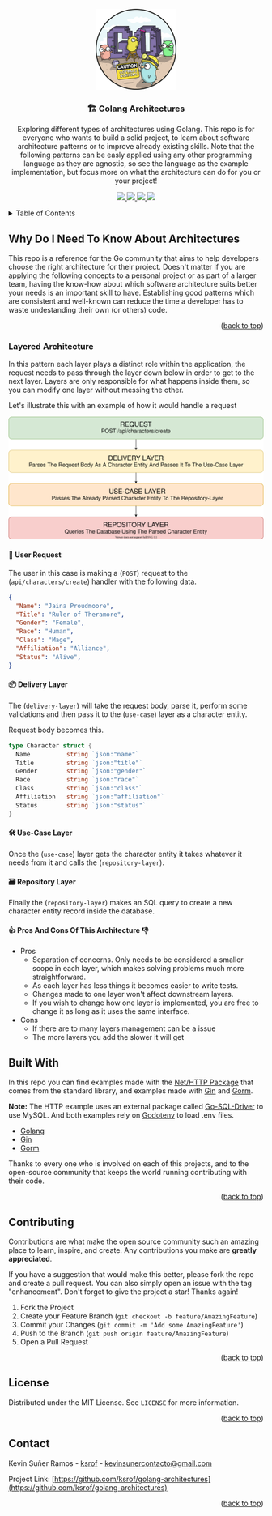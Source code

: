 <div id="top"></div>

<!-- PROJECT LOGO -->
<br />
<div align="center">
  <a href="https://github.com/ksrof/golang-architectures">
    <img src="docs/images/gopherworking.png" alt="Gopher working logo" width="160" height="160">
  </a>

<h3 align="center">🏗️ Golang Architectures</h3>

  <p align="center">
    Exploring different types of architectures using Golang. This repo is for everyone who wants to build a solid project, to learn about software architecture patterns or to improve already existing skills. Note that the following patterns can be easly applied using any other programming language as they are agnostic, so see the language as the example implementation, but focus more on what the architecture can do for you or your project!
  </p>

  <div>
    <p align="center">
      <a href="https://github.com/ksrof/golang-architectures">
        <img src="https://img.shields.io/badge/Made%20with-Go-1f425f.svg"/>
      </a>
      <a href="https://github.com/ksrof/golang-architectures">
        <img src="https://img.shields.io/github/go-mod/go-version/ksrof/golang-architectures?filename=layered-gin%2Fgo.mod"/>
      </a>
      <a href="https://github.com/ksrof/golang-architectures/LICENSE">
        <img src="https://img.shields.io/badge/license-MIT-blue.svg"/>
      </a>
      <a href="https://github.com/ksrof/golang-architectures">
        <img src="https://badgen.net/badge/Open%20Source%20%3F/Yes%21/blue?icon=github"/>
      </a>
    </p>
  </div>
</div>

<!-- TABLE OF CONTENTS -->
<details>
  <summary>Table of Contents</summary>
  <ol>
    <li>
      <a href="#why-do-i-need-to-know-about-architecture">Why Do I Need To Know About Architectures?</a>
      <ul>
        <li><a href="#layered-architecture">Layered Architecture</a></li>
      </ul>
    </li>
    <li><a href="#built-with">Built With</a></li>
    <li><a href="#contributing">Contributing</a></li>
    <li><a href="#license">License</a></li>
    <li><a href="#contact">Contact</a></li>
  </ol>
</details>

<!-- ABOUT THE PROJECT -->

## Why Do I Need To Know About Architectures

This repo is a reference for the Go community that aims to help developers choose the right architecture for their project. Doesn't matter if you are applying the following concepts to a personal project or as part of a larger team, having the know-how about which software architecture suits better your needs is an important skill to have. Establishing good patterns which are consistent and well-known can reduce the time a developer has to waste undestanding their own (or others) code.

<p align="right">(<a href="#top">back to top</a>)</p>

<!-- ARCHITECTURES -->

### Layered Architecture

In this pattern each layer plays a distinct role within the application, the request needs to pass through the layer down below in order to get to the next layer. Layers are only responsible for what happens inside them, so you can modify one layer without messing the other.

Let's illustrate this with an example of how it would handle a request

![Layered Architecture](docs/images/layered-architecture.svg)

#### 👤 User Request
The user in this case is making a (`POST`) request to the (`api/characters/create`) handler with the following data.

```json
{
  "Name": "Jaina Proudmoore",
  "Title": "Ruler of Theramore",
  "Gender": "Female",
  "Race": "Human",
  "Class": "Mage",
  "Affiliation": "Alliance",
  "Status": "Alive",
}
```

#### 📦 Delivery Layer
The (`delivery-layer`) will take the request body, parse it, perform some validations and then pass it to the (`use-case`) layer as a character entity.

Request body becomes this.
```go
type Character struct {
  Name          string `json:"name"`
  Title         string `json:"title"`
  Gender        string `json:"gender"`
  Race          string `json:"race"`
  Class         string `json:"class"`
  Affiliation   string `json:"affiliation"`
  Status        string `json:"status"`
}
```

#### 🛠️ Use-Case Layer
Once the (`use-case`) layer gets the character entity it takes whatever it needs from it and calls the (`repository-layer`).

#### 🗃️ Repository Layer
Finally the (`repository-layer`) makes an SQL query to create a new character entity record inside the database.

#### 👍 Pros And Cons Of This Architecture 👎
- Pros
  - Separation of concerns. Only needs to be considered a smaller scope in each layer, which makes solving problems much more straightforward.
  - As each layer has less things it becomes easier to write tests.
  - Changes made to one layer won't affect downstream layers.
  - If you wish to change how one layer is implemented, you are free to change it as long as it uses the same interface.
- Cons
  - If there are to many layers management can be a issue
  - The more layers you add the slower it will get


## Built With
In this repo you can find examples made with the [Net/HTTP Package](https://pkg.go.dev/net/http) that comes from the standard library, and examples made with [Gin](https://github.com/gin-gonic/gin) and [Gorm](https://gorm.io).

**Note:** The HTTP example uses an external package called [Go-SQL-Driver](https://github.com/go-sql-driver/mysql) to use MySQL. And both examples rely on [Godotenv](https://github.com/joho/godotenv) to load .env files.

- [Golang](https://golang.org)
- [Gin](https://github.com/gin/gin-gonic)
- [Gorm](https://gorm.io)

Thanks to every one who is involved on each of this projects, and to the open-source community that keeps the world running contributing with their code.

<p align="right">(<a href="#top">back to top</a>)</p>

<!-- CONTRIBUTING -->

## Contributing

Contributions are what make the open source community such an amazing place to learn, inspire, and create. Any contributions you make are **greatly appreciated**.

If you have a suggestion that would make this better, please fork the repo and create a pull request. You can also simply open an issue with the tag "enhancement".
Don't forget to give the project a star! Thanks again!

1. Fork the Project
2. Create your Feature Branch (`git checkout -b feature/AmazingFeature`)
3. Commit your Changes (`git commit -m 'Add some AmazingFeature'`)
4. Push to the Branch (`git push origin feature/AmazingFeature`)
5. Open a Pull Request

<p align="right">(<a href="#top">back to top</a>)</p>

<!-- LICENSE -->

## License

Distributed under the MIT License. See `LICENSE` for more information.

<p align="right">(<a href="#top">back to top</a>)</p>

<!-- CONTACT -->

## Contact

Kevin Suñer Ramos - [ksrof](https://github.com/ksrof) - kevinsunercontacto@gmail.com

Project Link: [https://github.com/ksrof/golang-architectures](https://github.com/ksrof/golang-architectures)

<p align="right">(<a href="#top">back to top</a>)</p>
